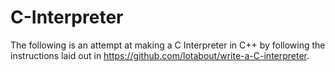 # C-Interpreter

The following is an attempt at making a C Interpreter in C++ by following the instructions laid out in https://github.com/lotabout/write-a-C-interpreter.